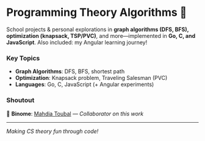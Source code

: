 # Programming Theory Algorithms 🚀

School projects & personal explorations in **graph algorithms (DFS, BFS), optimization (knapsack, TSP/PVC)**, and more—implemented in **Go, C, and JavaScript**. Also included: my Angular learning journey!  

### Key Topics  
- **Graph Algorithms**: DFS, BFS, shortest path  
- **Optimization**: Knapsack problem, Traveling Salesman (PVC)  
- **Languages**: Go, C, JavaScript (+ Angular experiments)  

### Shoutout  
👯 **Binome**: [Mahdia Toubal](https://github.com/miaa-T) — *Collaborator on this work*  

---  
*Making CS theory fun through code!*  
